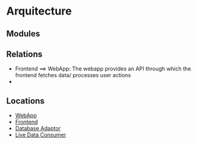 # Arquitecture

## Modules

## Relations

* Frontend ==> WebApp: The webapp provides an API through which the frontend fetches data/ processes user actions
* 

## Locations

* [WebApp](https://github.com/DuarteCruz31/GateMate/tree/main/GateMate/webapp)
* [Frontend](https://github.com/DuarteCruz31/GateMate/tree/main/GateMate/frontend)
* [Database Adaptor](https://github.com/DuarteCruz31/GateMate/tree/main/GateMate/database_adaptor)
* [Live Data Consumer](https://github.com/DuarteCruz31/GateMate/tree/main/GateMate/live_data_consumer)